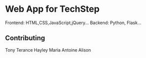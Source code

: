 <!-- ---
page_type: sample
description: "This is a minimal sample app that demonstrates how to run a Python Flask application on Azure App Service on Linux."
languages:
- python
products:
- azure
- azure-app-service
--- -->

# Web App for TechStep
Frontend: HTML,CSS,JavaScript,jQuery...
Backend: Python, Flask...

## Contributing
Tony
Terance
Hayley
Maria
Antoine
Alison 